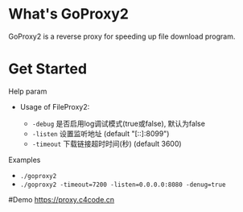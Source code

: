 # What's GoProxy2
GoProxy2 is a reverse proxy for speeding up file download program.

# Get Started
Help param

* Usage of FileProxy2:

  - `-debug`
        是否启用log调试模式(true或false), 默认为false
  - `-listen`
        设置监听地址 (default "[::]:8099")
  - `-timeout`
        下载链接超时时间(秒) (default 3600)

Examples

* `./goproxy2`
* `./goproxy2 -timeout=7200 -listen=0.0.0.0:8080 -denug=true`

#Demo
https://proxy.c4code.cn
